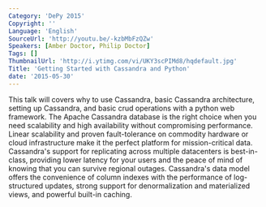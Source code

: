 ```yaml
---
Category: 'DePy 2015'
Copyright: ''
Language: 'English'
SourceUrl: 'http://youtu.be/-kzbMbFzQZw'
Speakers: [Amber Doctor, Philip Doctor]
Tags: []
ThumbnailUrl: 'http://i.ytimg.com/vi/UKY3scPIMd8/hqdefault.jpg'
Title: 'Getting Started with Cassandra and Python'
date: '2015-05-30'
---
```

This talk will covers why to use Cassandra, basic Cassandra architecture, setting up Cassandra, and basic crud operations with a python web framework.  The Apache Cassandra database is the right choice when you need scalability and high availability without compromising performance. Linear scalability and proven fault-tolerance on commodity hardware or cloud infrastructure make it the perfect platform for mission-critical data. Cassandra's support for replicating across multiple datacenters is best-in-class, providing lower latency for your users and the peace of mind of knowing that you can survive regional outages.  Cassandra's data model offers the convenience of column indexes with the performance of log-structured updates, strong support for denormalization and materialized views, and powerful built-in caching.